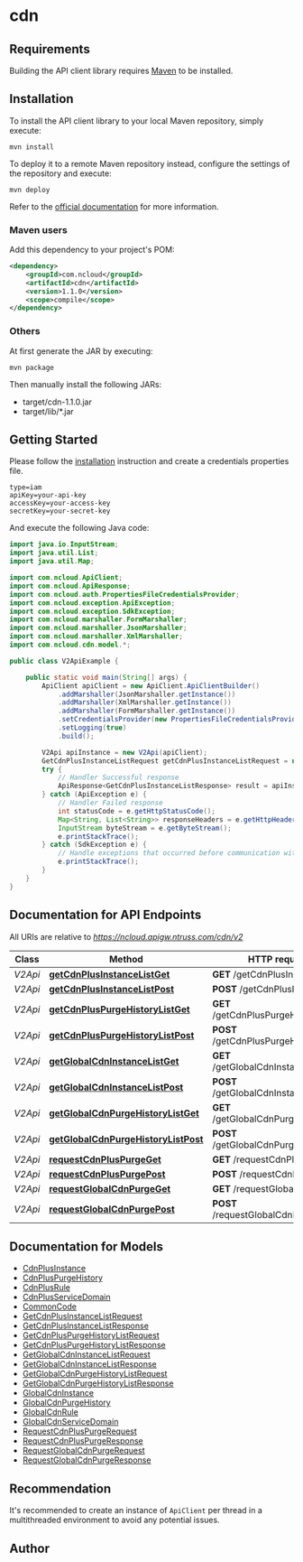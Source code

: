 # cdn

## Requirements

Building the API client library requires [Maven](https://maven.apache.org/) to be installed.

## Installation

To install the API client library to your local Maven repository, simply execute:

```shell
mvn install
```

To deploy it to a remote Maven repository instead, configure the settings of the repository and execute:

```shell
mvn deploy
```

Refer to the [official documentation](https://maven.apache.org/plugins/maven-deploy-plugin/usage.html) for more information.

### Maven users

Add this dependency to your project's POM:

```xml
<dependency>
	<groupId>com.ncloud</groupId>
	<artifactId>cdn</artifactId>
	<version>1.1.0</version>
	<scope>compile</scope>
</dependency>
```

### Others

At first generate the JAR by executing:

	mvn package

Then manually install the following JARs:

* target/cdn-1.1.0.jar
* target/lib/*.jar

## Getting Started

Please follow the [installation](#installation) instruction and create a credentials properties file.

```
type=iam
apiKey=your-api-key
accessKey=your-access-key
secretKey=your-secret-key
```

And execute the following Java code:

```java
import java.io.InputStream;
import java.util.List;
import java.util.Map;

import com.ncloud.ApiClient;
import com.ncloud.ApiResponse;
import com.ncloud.auth.PropertiesFileCredentialsProvider;
import com.ncloud.exception.ApiException;
import com.ncloud.exception.SdkException;
import com.ncloud.marshaller.FormMarshaller;
import com.ncloud.marshaller.JsonMarshaller;
import com.ncloud.marshaller.XmlMarshaller;
import com.ncloud.cdn.model.*;

public class V2ApiExample {

	public static void main(String[] args) {
		ApiClient apiClient = new ApiClient.ApiClientBuilder()
			.addMarshaller(JsonMarshaller.getInstance())
			.addMarshaller(XmlMarshaller.getInstance())
			.addMarshaller(FormMarshaller.getInstance())
			.setCredentialsProvider(new PropertiesFileCredentialsProvider("your-credentials-properties-file"))
			.setLogging(true)
			.build();

		V2Api apiInstance = new V2Api(apiClient);
		GetCdnPlusInstanceListRequest getCdnPlusInstanceListRequest = new GetCdnPlusInstanceListRequest(); // GetCdnPlusInstanceListRequest | getCdnPlusInstanceListRequest
		try {
			// Handler Successful response
			ApiResponse<GetCdnPlusInstanceListResponse> result = apiInstance.getCdnPlusInstanceListGet(getCdnPlusInstanceListRequest);
		} catch (ApiException e) {
			// Handler Failed response
			int statusCode = e.getHttpStatusCode();
			Map<String, List<String>> responseHeaders = e.getHttpHeaders();
			InputStream byteStream = e.getByteStream();
			e.printStackTrace();
		} catch (SdkException e) {
			// Handle exceptions that occurred before communication with the server
			e.printStackTrace();
		}
	}
}

```

## Documentation for API Endpoints

All URIs are relative to *https://ncloud.apigw.ntruss.com/cdn/v2*

Class | Method | HTTP request | Description
------------ | ------------- | ------------- | -------------
*V2Api* | [**getCdnPlusInstanceListGet**](docs/V2Api.md#getCdnPlusInstanceListGet) | **GET** /getCdnPlusInstanceList | 
*V2Api* | [**getCdnPlusInstanceListPost**](docs/V2Api.md#getCdnPlusInstanceListPost) | **POST** /getCdnPlusInstanceList | 
*V2Api* | [**getCdnPlusPurgeHistoryListGet**](docs/V2Api.md#getCdnPlusPurgeHistoryListGet) | **GET** /getCdnPlusPurgeHistoryList | 
*V2Api* | [**getCdnPlusPurgeHistoryListPost**](docs/V2Api.md#getCdnPlusPurgeHistoryListPost) | **POST** /getCdnPlusPurgeHistoryList | 
*V2Api* | [**getGlobalCdnInstanceListGet**](docs/V2Api.md#getGlobalCdnInstanceListGet) | **GET** /getGlobalCdnInstanceList | 
*V2Api* | [**getGlobalCdnInstanceListPost**](docs/V2Api.md#getGlobalCdnInstanceListPost) | **POST** /getGlobalCdnInstanceList | 
*V2Api* | [**getGlobalCdnPurgeHistoryListGet**](docs/V2Api.md#getGlobalCdnPurgeHistoryListGet) | **GET** /getGlobalCdnPurgeHistoryList | 
*V2Api* | [**getGlobalCdnPurgeHistoryListPost**](docs/V2Api.md#getGlobalCdnPurgeHistoryListPost) | **POST** /getGlobalCdnPurgeHistoryList | 
*V2Api* | [**requestCdnPlusPurgeGet**](docs/V2Api.md#requestCdnPlusPurgeGet) | **GET** /requestCdnPlusPurge | 
*V2Api* | [**requestCdnPlusPurgePost**](docs/V2Api.md#requestCdnPlusPurgePost) | **POST** /requestCdnPlusPurge | 
*V2Api* | [**requestGlobalCdnPurgeGet**](docs/V2Api.md#requestGlobalCdnPurgeGet) | **GET** /requestGlobalCdnPurge | 
*V2Api* | [**requestGlobalCdnPurgePost**](docs/V2Api.md#requestGlobalCdnPurgePost) | **POST** /requestGlobalCdnPurge | 


## Documentation for Models

 - [CdnPlusInstance](docs/CdnPlusInstance.md)
 - [CdnPlusPurgeHistory](docs/CdnPlusPurgeHistory.md)
 - [CdnPlusRule](docs/CdnPlusRule.md)
 - [CdnPlusServiceDomain](docs/CdnPlusServiceDomain.md)
 - [CommonCode](docs/CommonCode.md)
 - [GetCdnPlusInstanceListRequest](docs/GetCdnPlusInstanceListRequest.md)
 - [GetCdnPlusInstanceListResponse](docs/GetCdnPlusInstanceListResponse.md)
 - [GetCdnPlusPurgeHistoryListRequest](docs/GetCdnPlusPurgeHistoryListRequest.md)
 - [GetCdnPlusPurgeHistoryListResponse](docs/GetCdnPlusPurgeHistoryListResponse.md)
 - [GetGlobalCdnInstanceListRequest](docs/GetGlobalCdnInstanceListRequest.md)
 - [GetGlobalCdnInstanceListResponse](docs/GetGlobalCdnInstanceListResponse.md)
 - [GetGlobalCdnPurgeHistoryListRequest](docs/GetGlobalCdnPurgeHistoryListRequest.md)
 - [GetGlobalCdnPurgeHistoryListResponse](docs/GetGlobalCdnPurgeHistoryListResponse.md)
 - [GlobalCdnInstance](docs/GlobalCdnInstance.md)
 - [GlobalCdnPurgeHistory](docs/GlobalCdnPurgeHistory.md)
 - [GlobalCdnRule](docs/GlobalCdnRule.md)
 - [GlobalCdnServiceDomain](docs/GlobalCdnServiceDomain.md)
 - [RequestCdnPlusPurgeRequest](docs/RequestCdnPlusPurgeRequest.md)
 - [RequestCdnPlusPurgeResponse](docs/RequestCdnPlusPurgeResponse.md)
 - [RequestGlobalCdnPurgeRequest](docs/RequestGlobalCdnPurgeRequest.md)
 - [RequestGlobalCdnPurgeResponse](docs/RequestGlobalCdnPurgeResponse.md)


## Recommendation

It's recommended to create an instance of `ApiClient` per thread in a multithreaded environment to avoid any potential issues.

## Author



